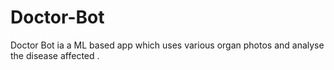 # Doctor-Bot
Doctor Bot ia a ML based app which uses various organ photos and analyse the disease affected .
